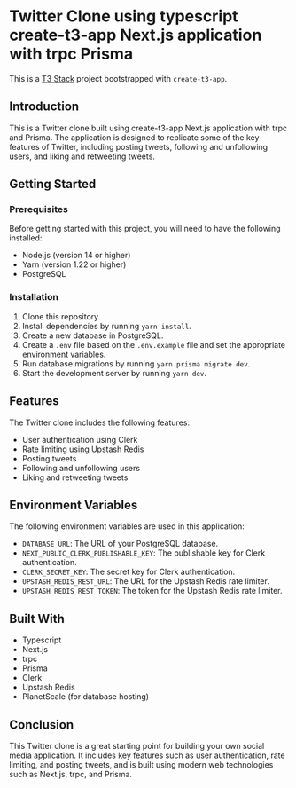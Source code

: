 # Twitter Clone using typescript create-t3-app Next.js application with trpc Prisma

This is a [T3 Stack](https://create.t3.gg/) project bootstrapped with `create-t3-app`.

## Introduction

This is a Twitter clone built using create-t3-app Next.js application with trpc and Prisma. The application is designed to replicate some of the key features of Twitter, including posting tweets, following and unfollowing users, and liking and retweeting tweets.

## Getting Started

### Prerequisites

Before getting started with this project, you will need to have the following installed:

- Node.js (version 14 or higher)
- Yarn (version 1.22 or higher)
- PostgreSQL

### Installation

1. Clone this repository.
2. Install dependencies by running `yarn install`.
3. Create a new database in PostgreSQL.
4. Create a `.env` file based on the `.env.example` file and set the appropriate environment variables.
5. Run database migrations by running `yarn prisma migrate dev`.
6. Start the development server by running `yarn dev`.

## Features

The Twitter clone includes the following features:

- User authentication using Clerk
- Rate limiting using Upstash Redis
- Posting tweets
- Following and unfollowing users
- Liking and retweeting tweets

## Environment Variables

The following environment variables are used in this application:

- `DATABASE_URL`: The URL of your PostgreSQL database.
- `NEXT_PUBLIC_CLERK_PUBLISHABLE_KEY`: The publishable key for Clerk authentication.
- `CLERK_SECRET_KEY`: The secret key for Clerk authentication.
- `UPSTASH_REDIS_REST_URL`: The URL for the Upstash Redis rate limiter.
- `UPSTASH_REDIS_REST_TOKEN`: The token for the Upstash Redis rate limiter.

## Built With

- Typescript 
- Next.js
- trpc
- Prisma
- Clerk
- Upstash Redis
- PlanetScale (for database hosting)

## Conclusion

This Twitter clone is a great starting point for building your own social media application. It includes key features such as user authentication, rate limiting, and posting tweets, and is built using modern web technologies such as Next.js, trpc, and Prisma.

